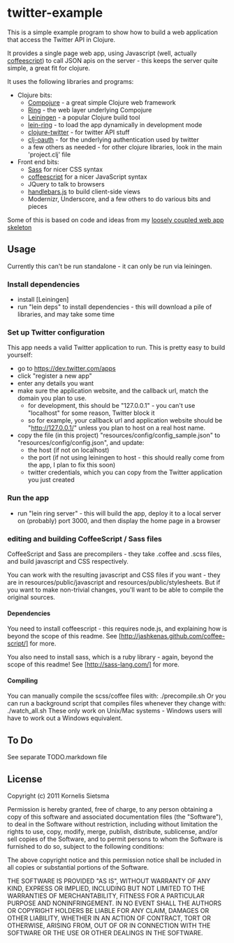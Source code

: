 # twitter-example

This is a simple example program to show how to build a web application that access the Twitter API in Clojure.

It provides a single page web app, using Javascript (well, actually [coffeescript](http://jashkenas.github.com/coffee-script/)) to call JSON apis on the server -
this keeps the server quite simple, a great fit for clojure.

It uses the following libraries and programs:

* Clojure bits:
    * [Compojure](https://github.com/weavejester/compojure) - a great simple Clojure web framework
    * [Ring](https://github.com/mmcgrana/ring) - the web layer underlying Compojure
    * [Leiningen](https://github.com/technomancy/leiningen) - a popular Clojure build tool
    * [lein-ring](https://github.com/weavejester/lein-ring) - to load the app dynamically in development mode
    * [clojure-twitter](https://github.com/mattrepl/clojure-twitter) - for twitter API stuff
    * [clj-oauth](https://github.com/mattrepl/clj-oauth) - for the underlying authentication used by twitter
    * a few others as needed - for other clojure libraries, look in the main 'project.clj' file
* Front end bits:
    * [Sass](http://sass-lang.com/) for nicer CSS syntax
    * [coffeescript](http://jashkenas.github.com/coffee-script/) for a nicer JavaScript syntax
    * JQuery to talk to browsers
    * [handlebars.js](https://github.com/wycats/handlebars.js) to build client-side views
    * Modernizr, Underscore, and a few others to do various bits and pieces

Some of this is based on code and ideas from my [loosely coupled web app skeleton](https://github.com/kornysietsma/lcwa_skeleton)

## Usage

Currently this can't be run standalone - it can only be run via leiningen.

### Install dependencies

* install [Leiningen]
* run "lein deps" to install dependencies - this will download a pile of libraries, and may take some time

### Set up Twitter configuration

This app needs a valid Twitter application to run.  This is pretty easy to build yourself:

* go to https://dev.twitter.com/apps
* click "register a new app"
* enter any details you want
* make sure the application website, and the callback url, match the domain you plan to use.
    * for development, this should be "127.0.0.1" - you can't use "localhost" for some reason, Twitter block it
    * so for example, your callback url and application website should be "http://127.0.0.1/" unless you plan to host on a real host name.
* copy the file (in this project) "resources/config/config_sample.json" to "resources/config/config.json", and update:
    * the host (if not on localhost)
    * the port (if not using leiningen to host - this should really come from the app, I plan to fix this soon)
    * twitter credentials, which you can copy from the Twitter application you just created

### Run the app

* run "lein ring server" - this will build the app, deploy it to a local server on (probably) port 3000, and then display the home page in a browser

### editing and building CoffeeScript / Sass files
CoffeeScript and Sass are precompilers - they take .coffee and .scss files, and build javascript and CSS respectively.

You can work with the resulting javascript and CSS files if you want - they are in resources/public/javascript and resources/public/stylesheets.
But if you want to make non-trivial changes, you'll want to be able to compile the original sources.

#### Dependencies
You need to install coffeescript - this requires node.js, and explaining how is beyond the scope of this readme.  See [http://jashkenas.github.com/coffee-script/] for more.

You also need to install sass, which is a ruby library - again, beyond the scope of this readme!  See [http://sass-lang.com/] for more.

#### Compiling
You can manually compile the scss/coffee files with:
    ./precompile.sh
Or you can run a background script that compiles files whenever they change with:
    ./watch_all.sh
These only work on Unix/Mac systems - Windows users will have to work out a Windows equivalent.

## To Do
See separate TODO.markdown file

## License

Copyright (c) 2011 Kornelis Sietsma

Permission is hereby granted, free of charge, to any person obtaining
a copy of this software and associated documentation files (the
"Software"), to deal in the Software without restriction, including
without limitation the rights to use, copy, modify, merge, publish,
distribute, sublicense, and/or sell copies of the Software, and to
permit persons to whom the Software is furnished to do so, subject to
the following conditions:

The above copyright notice and this permission notice shall be
included in all copies or substantial portions of the Software.

THE SOFTWARE IS PROVIDED "AS IS", WITHOUT WARRANTY OF ANY KIND,
EXPRESS OR IMPLIED, INCLUDING BUT NOT LIMITED TO THE WARRANTIES OF
MERCHANTABILITY, FITNESS FOR A PARTICULAR PURPOSE AND
NONINFRINGEMENT. IN NO EVENT SHALL THE AUTHORS OR COPYRIGHT HOLDERS BE
LIABLE FOR ANY CLAIM, DAMAGES OR OTHER LIABILITY, WHETHER IN AN ACTION
OF CONTRACT, TORT OR OTHERWISE, ARISING FROM, OUT OF OR IN CONNECTION
WITH THE SOFTWARE OR THE USE OR OTHER DEALINGS IN THE SOFTWARE.